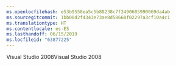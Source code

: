 ```yaml
---
ms.openlocfilehash: e53b9558ea5c5b88238c7f2490685990069da4ab
ms.sourcegitcommit: 1bb00d2f4343e73ae8d58668f02297a3cf10a4c1
ms.translationtype: HT
ms.contentlocale: es-ES
ms.lasthandoff: 06/15/2019
ms.locfileid: "63877225"
---
```

<span data-ttu-id="2bf65-101">Visual Studio 2008</span><span class="sxs-lookup"><span data-stu-id="2bf65-101">Visual Studio 2008</span></span>